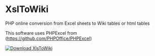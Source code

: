 # XslToWiki
PHP online conversion from Excel sheets to Wiki tables or html tables

This software uses PHPExcel from (https://github.com/PHPOffice/PHPExcel)


[![Download XlsToWiki](https://a.fsdn.com/con/app/sf-download-button)](https://sourceforge.net/projects/xlstowiki/files/latest/download)
